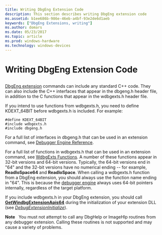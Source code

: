 ```yaml
---
title: Writing DbgEng Extension Code
description: This section describes writing DbgEng extension code
ms.assetid: b1ee686b-986e-46eb-a4bf-93e2de6d1aeb
keywords: ["DbgEng Extensions, writing"]
ms.author: domars
ms.date: 05/23/2017
ms.topic: article
ms.prod: windows-hardware
ms.technology: windows-devices
---
```


# Writing DbgEng Extension Code


## <span id="ddk_writing_dbgeng_extension_code_dbx"></span><span id="DDK_WRITING_DBGENG_EXTENSION_CODE_DBX"></span>


[DbgEng extension](debugger-engine-and-extension-apis.md) commands can include any standard C++ code. They can also include the C++ interfaces that appear in the dbgeng.h header file, in addition to the C functions that appear in the wdbgexts.h header file.

If you intend to use functions from wdbgexts.h, you need to define KDEXT\_64BIT before wdbgexts.h is included. For example:

```
#define KDEXT_64BIT 
#include wdbgexts.h 
#include dbgeng.h 
```

For a full list of interfaces in dbgeng.h that can be used in an extension command, see [Debugger Engine Reference](https://msdn.microsoft.com/library/windows/hardware/ff540540).

For a full list of functions in wdbgexts.h that can be used in an extension command, see [WdbgExts Functions](https://msdn.microsoft.com/library/windows/hardware/ff561258). A number of these functions appear in 32-bit versions and 64-bit versions. Typically, the 64-bit versions end in "64" and the 32-bit versions have no numerical ending -- for example, **ReadIoSpace64** and **ReadIoSpace**. When calling a wdbgexts.h function from a DbgEng extension, you should always use the function name ending in "64". This is because the [debugger engine](introduction.md#debugger-engine) always uses 64-bit pointers internally, regardless of the target platform.

If you include wdbgexts.h in your DbgEng extension, you should call [**GetWindbgExtensionApis64**](https://msdn.microsoft.com/library/windows/hardware/ff549510) during the initialization of your extension DLL (see [*DebugExtensionInitialize*](https://msdn.microsoft.com/library/windows/hardware/ff540476)).

**Note**   You must not attempt to call any DbgHelp or ImageHlp routines from any debugger extension. Calling these routines is not supported and may cause a variety of problems.

 

 

 





